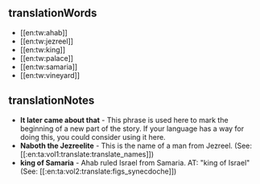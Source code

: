 ## translationWords

* [[en:tw:ahab]]
* [[en:tw:jezreel]]
* [[en:tw:king]]
* [[en:tw:palace]]
* [[en:tw:samaria]]
* [[en:tw:vineyard]]

## translationNotes

* **It later came about that** - This phrase is used here to mark the beginning of a new part of the story. If your language has a way for doing this, you could consider using it here.
* **Naboth the Jezreelite** - This is the name of a man from Jezreel. (See: [[:en:ta:vol1:translate:translate_names]])
* **king of Samaria** - Ahab ruled Israel from Samaria. AT: "king of Israel" (See: [[:en:ta:vol2:translate:figs_synecdoche]])
